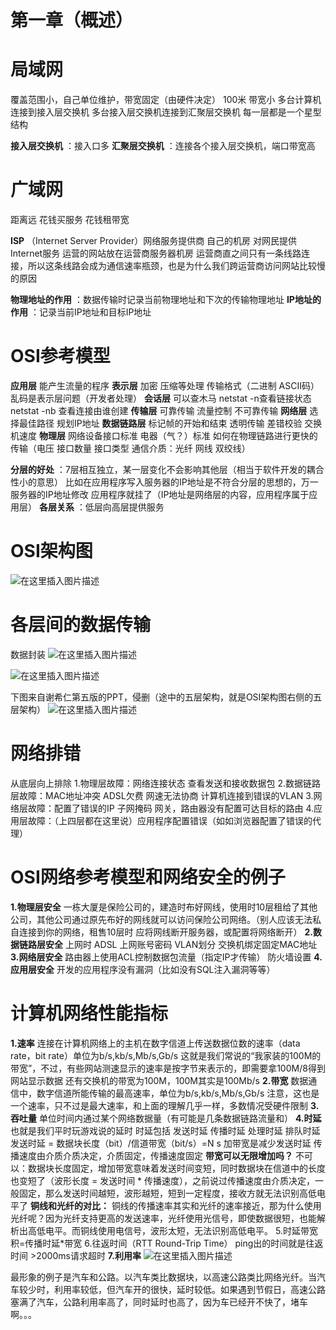 # 第一章（概述）

# 局域网

覆盖范围小，自己单位维护，带宽固定（由硬件决定） 100米 带宽小
多台计算机连接到接入层交换机 多台接入层交换机连接到汇聚层交换机
每一层都是一个星型结构

**接入层交换机** ：接入口多
**汇聚层交换机** ：连接各个接入层交换机，端口带宽高

# 广域网

距离远 花钱买服务 花钱租带宽

**ISP** （Internet Server Provider）网络服务提供商
自己的机房 对网民提供Internet服务
运营的网站放在运营商服务器机房
运营商直之间只有一条线路连接，所以这条线路会成为通信速率瓶颈，也是为什么我们跨运营商访问网站比较慢的原因

**物理地址的作用** ：数据传输时记录当前物理地址和下次的传输物理地址
**IP地址的作用** ：记录当前IP地址和目标IP地址

# OSI参考模型

**应用层** 能产生流量的程序
**表示层** 加密 压缩等处理 传输格式（二进制 ASCII码）乱码是表示层问题（开发者处理）
**会话层** 可以查木马 netstat -n查看链接状态 netstat -nb 查看连接由谁创建
**传输层** 可靠传输 流量控制 不可靠传输
**网络层** 选择最佳路径 规划IP地址
**数据链路层** 标记帧的开始和结束 透明传输 差错校验 交换机速度
**物理层** 网络设备接口标准 电器（气？）标准 如何在物理链路进行更快的传输（电压 接口数量 接口类型 通信介质：光纤 网线 双绞线）

**分层的好处** ：7层相互独立，某一层变化不会影响其他层（相当于软件开发的耦合性小的意思）
比如在应用程序写入服务器的IP地址是不符合分层的思想的，万一服务器的IP地址修改 应用程序就挂了（IP地址是网络层的内容，应用程序属于应用层）
**各层关系** ：低层向高层提供服务

# OSI架构图

![在这里插入图片描述](https://img-blog.csdnimg.cn/20200425104644679.jpg)

# 各层间的数据传输

数据封装
![在这里插入图片描述](https://img-blog.csdnimg.cn/20201219080529572.png)

![在这里插入图片描述](https://img-blog.csdnimg.cn/20201219080547223.png)

下图来自谢希仁第五版的PPT，侵删（途中的五层架构，就是OSI架构图右侧的五层架构）
![在这里插入图片描述](https://img-blog.csdnimg.cn/20201219080558322.gif)

# 网络排错

从底层向上排除
1.物理层故障：网络连接状态 查看发送和接收数据包
2.数据链路层故障：MAC地址冲突 ADSL欠费 网速无法协商 计算机连接到错误的VLAN
3.网络层故障：配置了错误的IP 子网掩码 网关，路由器没有配置可达目标的路由
4.应用层故障：（上四层都在这里说）应用程序配置错误（如如浏览器配置了错误的代理）

# OSI网络参考模型和网络安全的例子

**1.物理层安全** 一栋大厦是保险公司的，建造时布好网线，使用时10层租给了其他公司，其他公司通过原先布好的网线就可以访问保险公司网络。（别人应该无法私自连接到你的网络，租售10层时 应将网线断开服务器，或配置将网络断开）
**2.数据链路层安全** 上网时 ADSL 上网账号密码 VLAN划分 交换机绑定固定MAC地址
**3.网络层安全** 路由器上使用ACL控制数据包流量（指定IP才传输） 防火墙设置
**4.应用层安全** 开发的应用程序没有漏洞（比如没有SQL注入漏洞等等）

# 计算机网络性能指标

**1.速率**
连接在计算机网络上的主机在数字信道上传送数据位数的速率（data rate，bit rate）单位为b/s,kb/s,Mb/s,Gb/s
这就是我们常说的“我家装的100M的带宽”，不过，有些网站测速显示的速率是按字节来表示的，即需要拿100M/8得到网站显示数据
还有交换机的带宽为100M，100M其实是100Mb/s
**2.带宽**
数据通信中，数字信道所能传输的最高速率，单位为b/s,kb/s,Mb/s,Gb/s
注意，这也是一个速率，只不过是最大速率，和上面的理解几乎一样，多数情况受硬件限制
**3.吞吐量**
单位时间内通过某个网络数据量（有可能是几条数据链路流量和）
**4.时延**
也就是我们平时玩游戏说的延时
时延包括 发送时延 传播时延 处理时延 排队时延
发送时延 = 数据块长度（bit）/信道带宽（bit/s）=N s
加带宽是减少发送时延 传播速度由介质介质决定，介质固定，传播速度固定
**带宽可以无限增加吗？**
不可以：数据块长度固定，增加带宽意味着发送时间变短，同时数据块在信道中的长度也变短了（波形长度 = 发送时间 * 传播速度），之前说过传播速度由介质决定，一般固定，那么发送时间越短，波形越短，短到一定程度，接收方就无法识别高低电平了
**铜线和光纤的对比：**
铜线的传播速率其实和光纤的速率接近，那为什么使用光纤呢？因为光纤支持更高的发送速率，光纤使用光信号，即使数据很短，也能解析出高低电平。而铜线使用电信号，波形太短，无法识别高低电平。
5.时延带宽积=传播时延*带宽
6.往返时间（RTT Round-Trip Time）
ping出的时间就是往返时间 >2000ms请求超时
**7.利用率**
![在这里插入图片描述](https://img-blog.csdnimg.cn/20201219080635246.png?x-oss-process=image/watermark,type_ZmFuZ3poZW5naGVpdGk,shadow_10,text_aHR0cHM6Ly9ibG9nLmNzZG4ubmV0L0xlZVFpYW5nODAyMw==,size_16,color_FFFFFF,t_70)

最形象的例子是汽车和公路。以汽车类比数据块，以高速公路类比网络光纤。当汽车较少时，利用率较低，但汽车开的很快，延时较低。如果遇到节假日，高速公路塞满了汽车，公路利用率高了，同时延时也高了，因为车已经开不快了，堵车啊。。。
